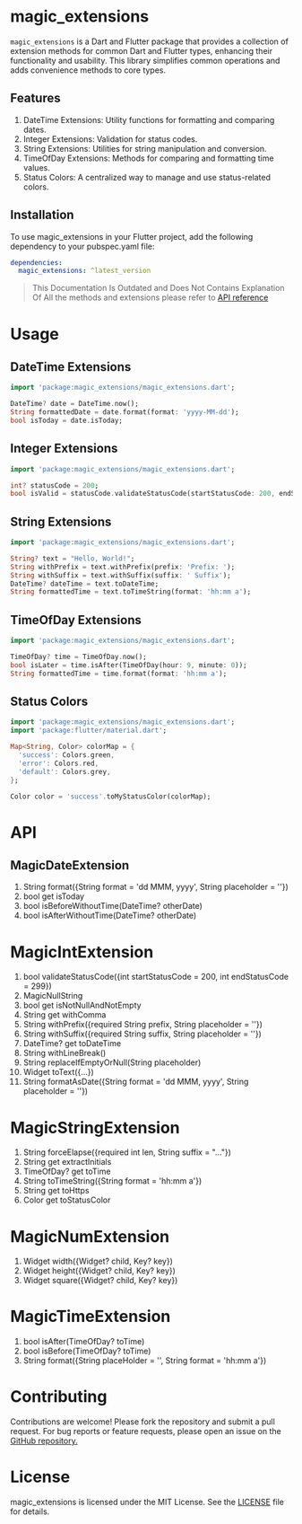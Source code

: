 # magic_extensions
`magic_extensions` is a Dart and Flutter package that provides a collection of extension methods for common Dart and Flutter types, enhancing their functionality and usability. This library simplifies common operations and adds convenience methods to core types.

## Features
1. DateTime Extensions: Utility functions for formatting and comparing dates.
1. Integer Extensions: Validation for status codes.
1. String Extensions: Utilities for string manipulation and conversion.
1. TimeOfDay Extensions: Methods for comparing and formatting time values.
1. Status Colors: A centralized way to manage and use status-related colors.

## Installation
To use magic_extensions in your Flutter project, add the following dependency to your pubspec.yaml file:

```yaml
dependencies:
  magic_extensions: ^latest_version
```

> This Documentation Is Outdated and Does Not Contains Explanation Of All the methods and extensions please refer to [API reference](https://gktirkha.github.io/flutter_packages_doc/magic_extensions)

# Usage
## DateTime Extensions
```dart
import 'package:magic_extensions/magic_extensions.dart';

DateTime? date = DateTime.now();
String formattedDate = date.format(format: 'yyyy-MM-dd');
bool isToday = date.isToday;
```

## Integer Extensions
```dart
import 'package:magic_extensions/magic_extensions.dart';

int? statusCode = 200;
bool isValid = statusCode.validateStatusCode(startStatusCode: 200, endStatusCode: 299);
```

## String Extensions
```dart
import 'package:magic_extensions/magic_extensions.dart';

String? text = "Hello, World!";
String withPrefix = text.withPrefix(prefix: 'Prefix: ');
String withSuffix = text.withSuffix(suffix: ' Suffix');
DateTime? dateTime = text.toDateTime;
String formattedTime = text.toTimeString(format: 'hh:mm a');
```

## TimeOfDay Extensions
```dart
import 'package:magic_extensions/magic_extensions.dart';

TimeOfDay? time = TimeOfDay.now();
bool isLater = time.isAfter(TimeOfDay(hour: 9, minute: 0));
String formattedTime = time.format(format: 'hh:mm a');
```

## Status Colors
```dart
import 'package:magic_extensions/magic_extensions.dart';
import 'package:flutter/material.dart';

Map<String, Color> colorMap = {
  'success': Colors.green,
  'error': Colors.red,
  'default': Colors.grey,
};

Color color = 'success'.toMyStatusColor(colorMap);
```

# API
## MagicDateExtension
1. String format({String format = 'dd MMM, yyyy', String placeholder = ''})
1. bool get isToday
1. bool isBeforeWithoutTime(DateTime? otherDate)
1. bool isAfterWithoutTime(DateTime? otherDate)

# MagicIntExtension
1. bool validateStatusCode({int startStatusCode = 200, int endStatusCode = 299})
1. MagicNullString
1. bool get isNotNullAndNotEmpty
1. String get withComma
1. String withPrefix({required String prefix, String placeholder = ''})
1. String withSuffix({required String suffix, String placeholder = ''})
1. DateTime? get toDateTime
1. String withLineBreak()
1. String replaceIfEmptyOrNull(String placeholder)
1. Widget toText({...})
1. String formatAsDate({String format = 'dd MMM, yyyy', String placeholder = ''})

# MagicStringExtension
1. String forceElapse({required int len, String suffix = "..."})
1. String get extractInitials
1. TimeOfDay? get toTime
1. String toTimeString({String format = 'hh:mm a'})
1. String get toHttps
1. Color get toStatusColor

# MagicNumExtension
1. Widget width({Widget? child, Key? key})
1. Widget height({Widget? child, Key? key})
1. Widget square({Widget? child, Key? key})

# MagicTimeExtension
1. bool isAfter(TimeOfDay? toTime)
1. bool isBefore(TimeOfDay? toTime)
1. String format({String placeHolder = '', String format = 'hh:mm a'})

# Contributing
Contributions are welcome! Please fork the repository and submit a pull request. For bug reports or feature requests, please open an issue on the [GitHub repository.](https://github.com/gktirkha/magic_extensions)

# License
magic_extensions is licensed under the MIT License. See the [LICENSE](LICENSE) file for details.


